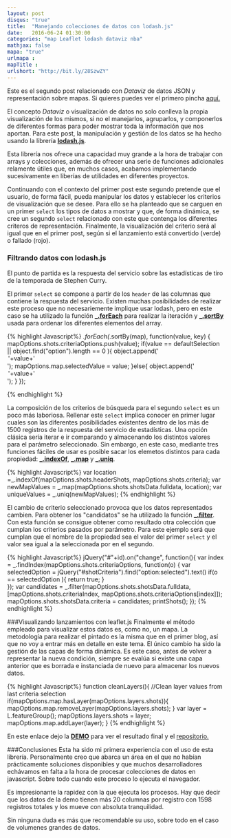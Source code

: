 ```yaml
---
layout: post
disqus: "true"
title:  "Manejando colecciones de datos con lodash.js"
date:   2016-06-24 01:30:00
categories: "map Leaflet lodash dataviz nba"
mathjax: false
mapa: "true"
urlmapa :  
mapTitle :
urlshort: "http://bit.ly/28SzwZY"
---
```


Este es el segundo post relacionado con *Dataviz* de datos JSON y representación sobre mapas. Si quieres puedes ver el primero pincha [aquí.](http://ccabanes.github.io/map/leaflet/lodash/dataviz/nba/2016/05/20/Shot-NBA-map/)

El concepto *Dataviz* o visualización de datos no solo conlleva la propia visualización de los mismos, si no el manejarlos, agruparlos, y componerlos de diferentes formas para poder mostrar toda la información que nos aportan.
Para este post, la manipulación y gestión de los datos se ha hecho usando la librería **[lodash.js](https://lodash.com/)**.

Esta librería nos ofrece una capacidad muy grande a la hora de trabajar con arrays y colecciones, además de ofrecer una serie de funciones adicionales relamente útiles que, en muchos casos, acabamos implementando sucesivamente en liberías de utilidades en diferentes proyectos.

Continuando con el contexto del primer post este segundo pretende que el usuario, de forma fácil, pueda manipular los datos y establecer los criterios de visualización que se desee. Para ello se ha planteado que se carguen en un primer ```select``` los tipos de datos a mostrar y que, de forma dinámica, se cree un segundo ```select``` relacionado con este que contenga los diferentes criteros de representación. Finalmente, la visualización del criterio será al igual que en el primer post, según si el lanzamiento está convertido (verde) o fallado (rojo).

### Filtrando datos con lodash.js
El punto de partida es la respuesta del servicio sobre las estadísticas de tiro de la temporada de Stephen Curry.

El primer ```select``` se compone a partir de los ```header``` de las columnas que contiene la respuesta del servicio. Existen muchas posibilidades de realizar este proceso que no necesariemente implique usar lodash, pero en este caso se ha utilizado la función  **[\_.forEach](https://lodash.com/docs#forEach)** para realizar la iteración y **[\_.sortBy](https://lodash.com/docs#sortBy)** usada para ordenar los diferentes elementos del array.

{% highlight Javascript%}
_.forEach(_.sortBy(map), function(value, key) {
        mapOptions.shots.criteriaOptions.push(value);
         if(value == defaultSelection || object.find("option").length == 0 ){
            object.append('<option value="'+key+'" selected="selected">'+value+'</option>');
            mapOptions.map.selectedValue = value;
         }else{
            object.append('<option value="'+key+'">'+value+'</option>');
         }
     });

{% endhighlight %}

La composición de los criterios de búsqueda para el segundo ```select``` es un poco más laboriosa. Rellenar este ```select``` implica conocer en primer lugar cuales son las diferentes posibilidades existentes dentro de los más de 1500 registros de la respuesta del servicio de estadísticas. Una opción clásica sería iterar e ir comparando y almacenando los distintos valores para el parámetro seleccionado. Sin embargo, en este caso, mediante tres funciones fáciles de usar es posible sacar los elemetos distintos para cada propiedad:
**[\_.indexOf](https://lodash.com/docs#indexOf)**, **[\_.map](https://lodash.com/docs#map)** y **[\_.uniq](https://lodash.com/docs#uniq)**.

{% highlight Javascript%}
var location =_.indexOf(mapOptions.shots.headerShots, mapOptions.shots.criteria);
var newMapValues = _.map(mapOptions.shots.shotsData.fulldata, location);
var uniqueValues = _.uniq(newMapValues);
{% endhighlight %}

El cambio de criterio seleccionado provoca que los datos representados cambien. Para obtener los "candidatos" se ha utilizado la función **[\_.filter](https://lodash.com/docs#filter)**. Con esta función se consigue obtener como resultado otra colección que cumplan los criterios pasados por parámetro. Para este ejemplo será que cumplan que el nombre de la propiedad sea el valor del primer ```select```   y el valor sea igual a la seleccionada por en el segundo.

{% highlight Javascript%}
jQuery("#"+id).on("change", function(){
    var index = _.findIndex(mapOptions.shots.criteriaOptions, function(o) {
        var selectedOption  = jQuery("#shotCriteria").find("option:selected").text()
        if(o == selectedOption ){
            return true;
        }              
    });
    var candidates = _.filter(mapOptions.shots.shotsData.fulldata, [mapOptions.shots.criteriaIndex, mapOptions.shots.criteriaOptions[index]]);
    mapOptions.shots.shotsData.criteria = candidates;
    printShots();
});
{% endhighlight %}

###Visualizando lanzamientos con leaflet.js
Finalmente el método empleado para visualizar estos datos es, como no, un mapa. La metodología para realizar el pintado es la misma que en el primer blog, así que no voy a entrar más en detalle en este tema. El único cambio ha sido la gestión de las capas de forma dinámica. Es este caso, antes de volver a representar la nueva condición, siempre se evalúa si existe una capa anterior que es borrada e instanciada de nuevo para almacenar los nuevos datos.

{% highlight Javascript%}
function cleanLayers(){
    //Clean layer values from last criteria selection
    if(mapOptions.map.hasLayer(mapOptions.layers.shots)){
        mapOptions.map.removeLayer(mapOptions.layers.shots);
    }
    var layer = L.featureGroup();
    mapOptions.layers.shots = layer;
    mapOptions.map.addLayer(layer);
}
{% endhighlight %}

En este enlace dejo la **[DEMO](http://ccabanes.github.io/map-demos/nba/nba_lodash.html)** para ver el resultado final y el [repositorio.](https://github.com/ccabanes/map-demos/tree/master/nba)

###Conclusiones
Esta ha sido mi primera experiencia con el uso de esta librería. Personalmente creo que abarca un área en el que no habían prácticamente soluciones disponibles y que muchos desarrolladores echávamos en falta a la hora de procesar colecciones de datos en javascript. Sobre todo cuando este proceso lo ejecuta el navegador.

Es impresionante la rapidez con la que ejecuta los procesos. Hay que decir que los datos de la demo tienen más 20 columnas por registro con 1598 registros totales y los mueve con absoluta tranquilidad.

Sin ninguna duda es más que recomendable su uso, sobre todo en el caso de volumenes grandes de datos.
